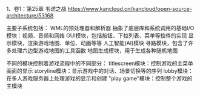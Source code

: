 1、卷1：第25章 韦诺之战
https://www.kancloud.cn/kancloud/open-source-architecture/53168

主要子系统包括：
WML的预处理器和解析器
抽象了底层库和系统调用的基础I/O模块：视频、音频和网络
GUI模块，包括按钮、下拉列表、菜单等控件的实现
显示模块，渲染游戏地图、单位、动画等等
人工智能(AI)模块
寻路模块，包含了许多处理六边型游戏地图的工具函数
地图生成模块，用于生成各种随机地图

不同的模块控制着游戏流程中的不同部分：
titlescreen模块：控制游戏的主菜单画面的显示
storyline模块：显示游戏中的对话、场景切换等的序列
lobby模块：在多人游戏服务器上处理游戏的显示和创建
"play game"模块：控制整个游戏的主模块